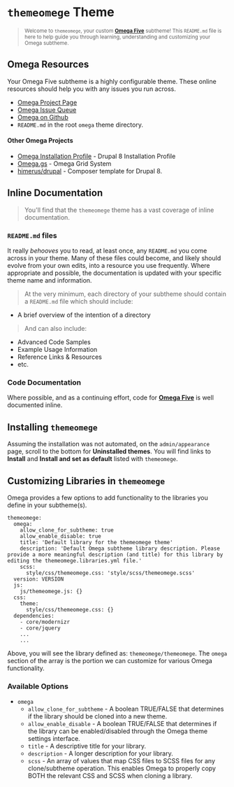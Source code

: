 # `themeomege` Theme
><small>Welcome to `themeomege`, your custom [**Omega Five**](https://drupal.org/project/omega) subtheme! 
This `README.md` file is here to help guide you through learning, understanding and customizing your Omega subtheme.</small> 

## Omega Resources
Your Omega Five subtheme is a highly configurable theme. 
These online resources should help you with any issues you run across.
* [Omega Project Page](https://drupal.org/project/omega)
* [Omega Issue Queue](https://drupal.org/project/issues/omega)
* [Omega on Github](https://github.com/himerus/omega)
* `README.md` in the root `omega` theme directory.

#### Other Omega Projects
* [Omega Installation Profile](https://drupal.org/project/omega_profile) - Drupal 8 Installation Profile
* [Omega.gs](https://github.com/himerus/omegags) - Omega Grid System
* [himerus/drupal](https://github.com/himerus/drupal) - Composer template for Drupal 8. 
## Inline Documentation
> You'll find that the `themeomege` theme has a vast coverage of inline documentation. 

### `README.md` files 
It really _behooves_ you to read, at least once, any `README.md` you come across in your theme.
Many of these files could become, and likely should evolve from your own edits, into a resource you use frequently. 
Where appropriate and possible, the documentation is updated with your specific theme name and information.

> At the very minimum, each directory of your subtheme should contain a `README.md` file which should include:
* A brief overview of the intention of a directory 

> And can also include:
* Advanced Code Samples
* Example Usage Information
* Reference Links & Resources
* etc.

### Code Documentation
Where possible, and as a continuing effort, code for [**Omega Five**](https://drupal.org/project/omega) is well documented inline.

## Installing `themeomege` 
Assuming the installation was not automated, on the `admin/appearance` page, scroll to the bottom for **Uninstalled themes**.
You will find links to **Install** and **Install and set as default** listed with `themeomege`.

## Customizing Libraries in `themeomege`
Omega provides a few options to add functionality to the libraries you define in your subtheme(s).

```
themeomege:
  omega:
    allow_clone_for_subtheme: true
    allow_enable_disable: true
    title: 'Default library for the themeomege theme'
    description: 'Default Omega subtheme library description. Please provide a more meaningful description (and title) for this library by editing the themeomege.libraries.yml file.'
    scss:
      style/css/themeomege.css: 'style/scss/themeomege.scss'
  version: VERSION
  js:
    js/themeomege.js: {}
  css:
    theme:
      style/css/themeomege.css: {}
  dependencies:
    - core/modernizr
    - core/jquery
    ...
    ...

```

Above, you will see the library defined as: `themeomege/themeomege`. 
The `omega` section of the array is the portion we can customize for various Omega functionality.

### Available Options
* `omega`
  * `allow_clone_for_subtheme` - A boolean TRUE/FALSE that determines if the library should be cloned into a new theme. 
  * `allow_enable_disable` - A boolean TRUE/FALSE that determines if the library can be enabled/disabled through the Omega theme settings interface.
  * `title` - A descriptive title for your library.
  * `description` - A longer description for your library.
  * `scss` - An array of values that map CSS files to SCSS files for any clone/subtheme operation. This enables Omega to properly copy BOTH the relevant CSS and SCSS when cloning a library. 
